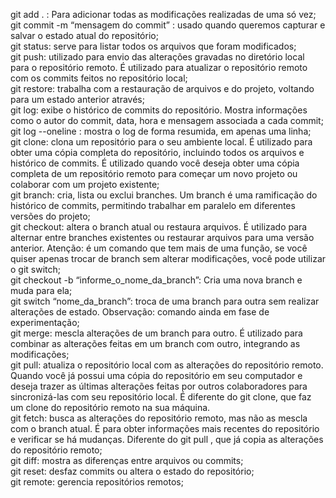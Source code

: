 git add . : Para adicionar todas as modificações realizadas de uma só vez; <br>
git commit -m “mensagem do commit” : usado quando queremos capturar e salvar o estado atual do repositório;<br>
git status: serve para listar todos os arquivos que foram modificados;<br>
git push: utilizado para envio das alterações gravadas no diretório local para o repositório remoto. É utilizado para atualizar o repositório remoto com os commits feitos no repositório local;<br>
git restore: trabalha com a restauração de arquivos e do projeto, voltando para um estado anterior através;<br>
git log: exibe o histórico de commits do repositório. Mostra informações como o autor do commit, data, hora e mensagem associada a cada commit;<br>
git log --oneline : mostra o log de forma resumida, em apenas uma linha;<br>
git clone: clona um repositório para o seu ambiente local. É utilizado para obter uma cópia completa do repositório, incluindo todos os arquivos e histórico de commits. É utilizado quando você deseja obter uma cópia completa de um repositório remoto para começar um novo projeto ou colaborar com um projeto existente;<br>
git branch: cria, lista ou exclui branches. Um branch é uma ramificação do histórico de commits, permitindo trabalhar em paralelo em diferentes versões do projeto;<br>
git checkout: altera o branch atual ou restaura arquivos. É utilizado para alternar entre branches existentes ou restaurar arquivos para uma versão anterior. Atenção: é um comando que tem mais de uma função, se você quiser apenas trocar de branch sem alterar modificações, você pode utilizar o git switch;<br>
git checkout -b “informe_o_nome_da_branch”: Cria uma nova branch e muda para ela;<br>
git switch “nome_da_branch”: troca de uma branch para outra sem realizar alterações de estado. Observação: comando ainda em fase de experimentação;<br>
git merge: mescla alterações de um branch para outro. É utilizado para combinar as alterações feitas em um branch com outro, integrando as modificações; <br>
git pull: atualiza o repositório local com as alterações do repositório remoto. Quando você já possui uma cópia do repositório em seu computador e deseja trazer as últimas alterações feitas por outros colaboradores para sincronizá-las com seu repositório local. É diferente do git clone, que faz um clone do repositório remoto na sua máquina. <br>
git fetch: busca as alterações do repositório remoto, mas não as mescla com o branch atual. É para obter informações mais recentes do repositório e verificar se há mudanças. Diferente do git pull , que já copia as alterações do repositório remoto;<br>
git diff: mostra as diferenças entre arquivos ou commits;<br>
git reset: desfaz commits ou altera o estado do repositório;<br>
git remote: gerencia repositórios remotos;<br>
